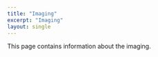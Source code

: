 ```yaml
---
title: "Imaging"
excerpt: "Imaging"
layout: single
---
```


This page contains information about the imaging.
